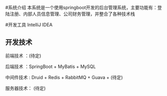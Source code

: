 #系统介绍
本系统是一个使用springboot开发的后台管理系统，主要功能有：登陆注册、内部人员信息管理、公司财务管理，并整合了各种技术栈

#开发工具
IntelliJ IDEA

## 开发技术
前端技术 ：(待定)

后端技术 ：SpringBoot + MyBatis + MySQL

中间件技术 : Druid + Redis + RabbitMQ + Guava + (待定)

服务器技术： (待定)